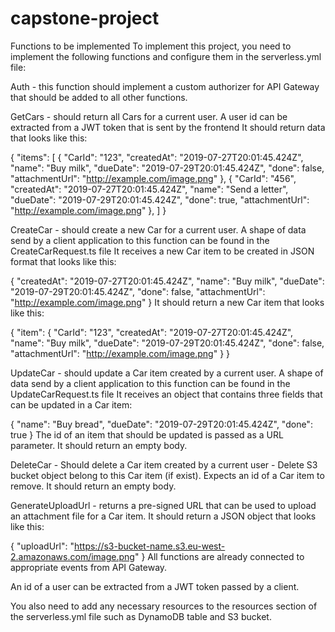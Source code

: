 # capstone-project

Functions to be implemented
To implement this project, you need to implement the following functions and configure them in the serverless.yml file:

Auth - this function should implement a custom authorizer for API Gateway that should be added to all other functions.

GetCars - should return all Cars for a current user. A user id can be extracted from a JWT token that is sent by the frontend
It should return data that looks like this:

{
  "items": [
    {
      "CarId": "123",
      "createdAt": "2019-07-27T20:01:45.424Z",
      "name": "Buy milk",
      "dueDate": "2019-07-29T20:01:45.424Z",
      "done": false,
      "attachmentUrl": "http://example.com/image.png"
    },
    {
      "CarId": "456",
      "createdAt": "2019-07-27T20:01:45.424Z",
      "name": "Send a letter",
      "dueDate": "2019-07-29T20:01:45.424Z",
      "done": true,
      "attachmentUrl": "http://example.com/image.png"
    },
  ]
}




CreateCar - should create a new Car for a current user. A shape of data send by a client application to this function can be found in the CreateCarRequest.ts file
It receives a new Car item to be created in JSON format that looks like this:

{
  "createdAt": "2019-07-27T20:01:45.424Z",
  "name": "Buy milk",
  "dueDate": "2019-07-29T20:01:45.424Z",
  "done": false,
  "attachmentUrl": "http://example.com/image.png"
}
It should return a new Car item that looks like this:

{
  "item": {
    "CarId": "123",
    "createdAt": "2019-07-27T20:01:45.424Z",
    "name": "Buy milk",
    "dueDate": "2019-07-29T20:01:45.424Z",
    "done": false,
    "attachmentUrl": "http://example.com/image.png"
  }
}




UpdateCar - should update a Car item created by a current user. A shape of data send by a client application to this function can be found in the UpdateCarRequest.ts file
It receives an object that contains three fields that can be updated in a Car item:

{
  "name": "Buy bread",
  "dueDate": "2019-07-29T20:01:45.424Z",
  "done": true
}
The id of an item that should be updated is passed as a URL parameter.
It should return an empty body.





DeleteCar - Should delete a Car item created by a current user 
           - Delete S3 bucket object belong to this Car item (if exist). Expects an id of a Car item to remove.
It should return an empty body.





GenerateUploadUrl - returns a pre-signed URL that can be used to upload an attachment file for a Car item.
It should return a JSON object that looks like this:

{
  "uploadUrl": "https://s3-bucket-name.s3.eu-west-2.amazonaws.com/image.png"
}
All functions are already connected to appropriate events from API Gateway.

An id of a user can be extracted from a JWT token passed by a client.

You also need to add any necessary resources to the resources section of the serverless.yml file such as DynamoDB table and S3 bucket.